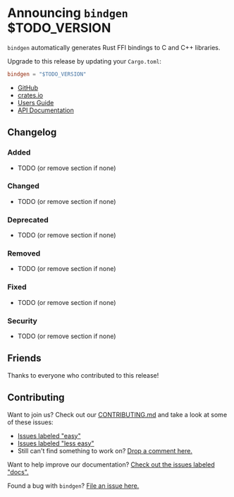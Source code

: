# Announcing `bindgen` $TODO_VERSION

`bindgen` automatically generates Rust FFI bindings to C and C++ libraries.

Upgrade to this release by updating your `Cargo.toml`:

```toml
bindgen = "$TODO_VERSION"
```

* [GitHub][]
* [crates.io][]
* [Users Guide][guide]
* [API Documentation][docs]

## Changelog

### Added

* TODO (or remove section if none)

### Changed

* TODO (or remove section if none)

### Deprecated

* TODO (or remove section if none)

### Removed

* TODO (or remove section if none)

### Fixed

* TODO (or remove section if none)

### Security

* TODO (or remove section if none)


## Friends

Thanks to everyone who contributed to this release!

<insert the output of friends.sh here>

## Contributing

Want to join us? Check out our [CONTRIBUTING.md][contributing] and take a look
at some of these issues:

* [Issues labeled "easy"][easy]
* [Issues labeled "less easy"][less-easy]
* Still can't find something to work on? [Drop a comment here.][looking]

Want to help improve our documentation?
[Check out the issues labeled "docs".][docs-issues]

Found a bug with `bindgen`? [File an issue here.][file-issue]

[GitHub]: https://github.com/rust-lang-nursery/rust-bindgen
[crates.io]: https://crates.io/crates/bindgen
[guide]: https://rust-lang-nursery.github.io/rust-bindgen
[docs]: https://docs.rs/bindgen
[contributing]: https://github.com/rust-lang-nursery/rust-bindgen/blob/master/CONTRIBUTING.md
[easy]: https://github.com/rust-lang-nursery/rust-bindgen/issues?q=is%3Aopen+is%3Aissue+label%3AE-easy
[less-easy]: https://github.com/rust-lang-nursery/rust-bindgen/issues?q=is%3Aopen+is%3Aissue+label%3AE-less-easy
[looking]: https://github.com/rust-lang-nursery/rust-bindgen/issues/747
[docs-issues]: https://github.com/rust-lang-nursery/rust-bindgen/issues?q=is%3Aopen+is%3Aissue+label%3AI-needs-docs
[file-issue]: https://github.com/rust-lang-nursery/rust-bindgen/issues/new
